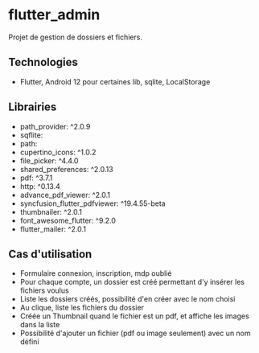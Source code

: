 # flutter_admin

Projet de gestion de dossiers et fichiers.

## Technologies

- Flutter, Android 12 pour certaines lib, sqlite, LocalStorage

## Librairies

- path_provider: ^2.0.9
- sqflite:
- path:
- cupertino_icons: ^1.0.2
- file_picker: ^4.4.0
- shared_preferences: ^2.0.13
- pdf: ^3.7.1
- http: ^0.13.4
- advance_pdf_viewer: ^2.0.1
- syncfusion_flutter_pdfviewer: ^19.4.55-beta
- thumbnailer: ^2.0.1
- font_awesome_flutter: ^9.2.0
- flutter_mailer: ^2.0.1

## Cas d'utilisation

- Formulaire connexion, inscription, mdp oublié
- Pour chaque compte, un dossier est créé permettant d'y insérer les fichiers voulus
- Liste les dossiers créés, possibilité d'en créer avec le nom choisi
- Au clique, liste les fichiers du dossier
- Créée un Thumbnail quand le fichier est un pdf, et affiche les images dans la liste
- Possibilité d'ajouter un fichier (pdf ou image seulement) avec un nom défini